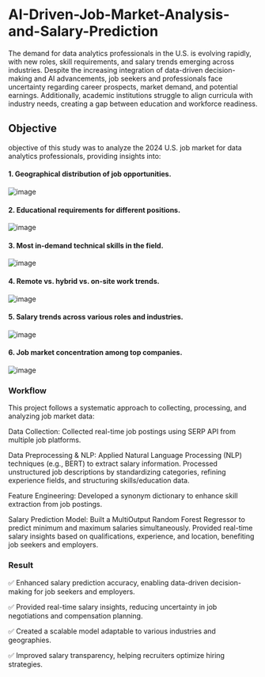 # AI-Driven-Job-Market-Analysis-and-Salary-Prediction

The demand for data analytics professionals in the U.S. is evolving rapidly, with new roles, skill requirements, and salary trends emerging across industries. Despite the increasing integration of data-driven decision-making and AI advancements, job seekers and professionals face uncertainty regarding career prospects, market demand, and potential earnings. Additionally, academic institutions struggle to align curricula with industry needs, creating a gap between education and workforce readiness.

## Objective
objective of this study was to analyze the 2024 U.S. job market for data analytics professionals, providing insights into:

#### 1. Geographical distribution of job opportunities.
![image](https://github.com/user-attachments/assets/d0184e8d-7726-4537-af5a-e8d5f1ca87c5)

#### 2. Educational requirements for different positions.
![image](https://github.com/user-attachments/assets/b1a62eed-69be-40ca-921d-50be009dca4e)

#### 3. Most in-demand technical skills in the field.
![image](https://github.com/user-attachments/assets/d16049fc-a273-4413-8941-22f03bebe67f)

#### 4. Remote vs. hybrid vs. on-site work trends.
![image](https://github.com/user-attachments/assets/8d9fdb1c-7417-48cd-ad7a-357d2dc7eef1)

#### 5. Salary trends across various roles and industries.
![image](https://github.com/user-attachments/assets/d7ad05a3-26be-4145-b00a-bddb18115eba)

#### 6. Job market concentration among top companies.
![image](https://github.com/user-attachments/assets/d13aceba-4000-46b9-b06c-736235ad259d)


### Workflow
This project follows a systematic approach to collecting, processing, and analyzing job market data:

Data Collection:
Collected real-time job postings using SERP API from multiple job platforms.

Data Preprocessing & NLP:
Applied Natural Language Processing (NLP) techniques (e.g., BERT) to extract salary information.
Processed unstructured job descriptions by standardizing categories, refining experience fields, and structuring skills/education data.

Feature Engineering:
Developed a synonym dictionary to enhance skill extraction from job postings.

Salary Prediction Model:
Built a MultiOutput Random Forest Regressor to predict minimum and maximum salaries simultaneously.
Provided real-time salary insights based on qualifications, experience, and location, benefiting job seekers and employers.


### Result
✅ Enhanced salary prediction accuracy, enabling data-driven decision-making for job seekers and employers.

✅ Provided real-time salary insights, reducing uncertainty in job negotiations and compensation planning.

✅ Created a scalable model adaptable to various industries and geographies.

✅ Improved salary transparency, helping recruiters optimize hiring strategies.
